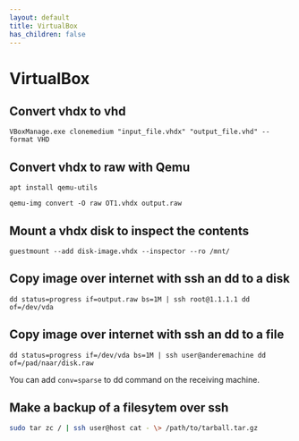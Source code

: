 ```yaml
---
layout: default
title: VirtualBox
has_children: false
---
```


# VirtualBox

## Convert vhdx to vhd

`VBoxManage.exe clonemedium "input_file.vhdx" "output_file.vhd" --format VHD`

## Convert vhdx to raw with Qemu

`apt install qemu-utils`

`qemu-img convert -O raw OT1.vhdx output.raw`

## Mount a vhdx disk to inspect the contents

`guestmount --add disk-image.vhdx --inspector --ro /mnt/` 

## Copy image over internet with ssh an dd to a disk

`dd status=progress if=output.raw bs=1M | ssh root@1.1.1.1 dd of=/dev/vda`


## Copy image over internet with ssh an dd to a file

`dd status=progress if=/dev/vda bs=1M | ssh user@anderemachine dd of=/pad/naar/disk.raw`

You can add `conv=sparse` to dd command on the receiving machine.

## Make a backup of a filesytem over ssh

```bash
sudo tar zc / | ssh user@host cat - \> /path/to/tarball.tar.gz
```



